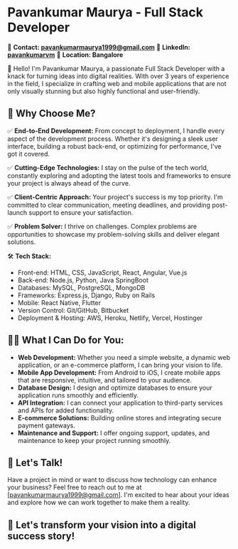 # Pavankumar Maurya - Full Stack Developer
<!-- 🌐 **Portfolio: [Your Website/Portfolio URL]** -->
📧 **Contact: pavankumarmaurya1999@gmail.com**
📱 **LinkedIn: [pavankumarvm](https://www.linkedin.com/in/pavankumarvm/)**
📌 **Location: Bangalore**

👋 Hello! I'm Pavankumar Maurya, a passionate Full Stack Developer with a knack for turning ideas into digital realities. With over 3 years of experience in the field, I specialize in crafting web and mobile applications that are not only visually stunning but also highly functional and user-friendly.

## 🌟 Why Choose Me?

✅ **End-to-End Development:** From concept to deployment, I handle every aspect of the development process. Whether it's designing a sleek user interface, building a robust back-end, or optimizing for performance, I've got it covered.

✅ **Cutting-Edge Technologies:** I stay on the pulse of the tech world, constantly exploring and adopting the latest tools and frameworks to ensure your project is always ahead of the curve.

✅ **Client-Centric Approach:** Your project's success is my top priority. I'm committed to clear communication, meeting deadlines, and providing post-launch support to ensure your satisfaction.

✅ **Problem Solver:** I thrive on challenges. Complex problems are opportunities to showcase my problem-solving skills and deliver elegant solutions.

🛠️ **Tech Stack:**

- Front-end: HTML, CSS, JavaScript, React, Angular, Vue.js
- Back-end: Node.js, Python, Java SpringBoot
- Databases: MySQL, PostgreSQL, MongoDB
- Frameworks: Express.js, Django, Ruby on Rails
- Mobile: React Native, Flutter
- Version Control: Git/GitHub, Bitbucket
- Deployment & Hosting: AWS, Heroku, Netlify, Vercel, Hostinger
## 👩‍💻 What I Can Do for You:

- **Web Development:** Whether you need a simple website, a dynamic web application, or an e-commerce platform, I can bring your vision to life.
- **Mobile App Development:** From Android to iOS, I create mobile apps that are responsive, intuitive, and tailored to your audience.
- **Database Design:** I design and optimize databases to ensure your application runs smoothly and efficiently.
- **API Integration:** I can connect your application to third-party services and APIs for added functionality.
- **E-commerce Solutions:** Building online stores and integrating secure payment gateways.
- **Maintenance and Support:** I offer ongoing support, updates, and maintenance to keep your project running smoothly.

## 💬 Let's Talk!

Have a project in mind or want to discuss how technology can enhance your business? Feel free to reach out to me at [pavankumarmaurya1999@gmail.com]. I'm excited to hear about your ideas and explore how we can work together to make them a reality.

## 🚀 Let's transform your vision into a digital success story!

